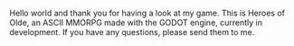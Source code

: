 Hello world and thank you for having a look at my game.
This is Heroes of Olde, an ASCII MMORPG made with the GODOT engine, currently in development.
If you have any questions, please send them to me.
